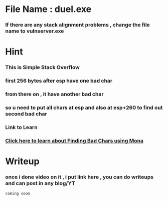 

# File Name : duel.exe

### If there are any stack alignment problems , change the file name to vulnserver.exe

# Hint

### This is Simple Stack Overflow 

### first 256 bytes after esp have one bad char

### from there on , it have another bad char

### so u need to put all chars at esp and also at esp+260 to find out second bad char

### Link to Learn 

### [Click here to learn about Finding Bad Chars using Mona](https://bulbsecurity.com/finding-bad-characters-with-immunity-debugger-and-mona-py/)


# Writeup

### once i done video on it , i put link here , you can do writeups and can post in any blog/YT


```
coming soon
```

